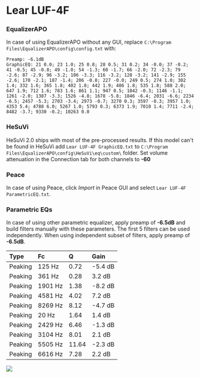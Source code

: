 # Lear LUF-4F

### EqualizerAPO
In case of using EqualizerAPO without any GUI, replace `C:\Program Files\EqualizerAPO\config\config.txt`
with:
```
Preamp: -6.1dB
GraphicEQ: 21 0.0; 23 1.0; 25 0.8; 28 0.5; 31 0.2; 34 -0.0; 37 -0.2; 41 -0.5; 45 -0.8; 49 -1.0; 54 -1.3; 60 -1.7; 66 -2.0; 72 -2.3; 79 -2.6; 87 -2.9; 96 -3.2; 106 -3.3; 116 -3.2; 128 -3.2; 141 -2.9; 155 -2.6; 170 -2.1; 187 -1.4; 206 -0.8; 227 -0.0; 249 0.5; 274 1.0; 302 1.4; 332 1.6; 365 1.8; 402 1.8; 442 1.9; 486 1.8; 535 1.8; 588 2.0; 647 1.9; 712 1.6; 783 1.6; 861 1.1; 947 0.5; 1042 -0.3; 1146 -1.1; 1261 -2.0; 1387 -3.3; 1526 -4.8; 1678 -5.8; 1846 -6.4; 2031 -6.6; 2234 -6.5; 2457 -5.3; 2703 -3.4; 2973 -0.7; 3270 0.3; 3597 -0.3; 3957 1.0; 4353 5.4; 4788 6.0; 5267 1.0; 5793 0.3; 6373 1.9; 7010 1.4; 7711 -2.4; 8482 -3.7; 9330 -0.2; 10263 0.0
```

### HeSuVi
HeSuVi 2.0 ships with most of the pre-processed results. If this model can't be found in HeSuVi add
`Lear LUF-4F GraphicEQ.txt` to `C:\Program Files\EqualizerAPO\config\HeSuVi\eq\custom\` folder.
Set volume attenuation in the Connection tab for both channels to **-60**

### Peace
In case of using Peace, click *Import* in Peace GUI and select `Lear LUF-4F ParametricEQ.txt`.

### Parametric EQs
In case of using other parametric equalizer, apply preamp of **-6.5dB** and build filters manually
with these parameters. The first 5 filters can be used independently.
When using independent subset of filters, apply preamp of **-6.5dB**.

| Type    | Fc      |     Q | Gain    |
|:--------|:--------|:------|:--------|
| Peaking | 125 Hz  |  0.72 | -5.4 dB |
| Peaking | 361 Hz  |  0.28 | 3.2 dB  |
| Peaking | 1901 Hz |  1.38 | -8.2 dB |
| Peaking | 4581 Hz |  4.02 | 7.2 dB  |
| Peaking | 8269 Hz |  8.12 | -4.7 dB |
| Peaking | 20 Hz   |  1.64 | 1.4 dB  |
| Peaking | 2429 Hz |  6.46 | -1.3 dB |
| Peaking | 3104 Hz |  8.01 | 2.1 dB  |
| Peaking | 5505 Hz | 11.64 | -2.3 dB |
| Peaking | 6616 Hz |  7.28 | 2.2 dB  |

![](https://raw.githubusercontent.com/jaakkopasanen/AutoEq/master/results/innerfidelity/sbaf-serious/Lear%20LUF-4F/Lear%20LUF-4F.png)